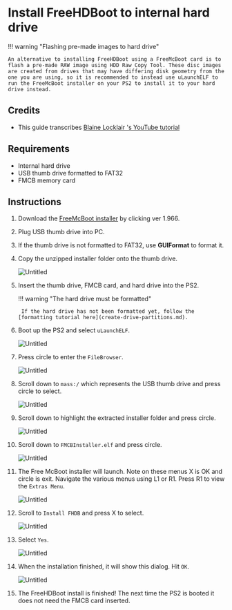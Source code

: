 # Install FreeHDBoot to internal hard drive

!!! warning "Flashing pre-made images to hard drive"

    An alternative to installing FreeHDBoot using a FreeMcBoot card is to flash a pre-made RAW image using HDD Raw Copy Tool. These disc images are created from drives that may have differing disk geometry from the one you are using, so it is recommended to instead use uLaunchELF to run the FreeMcBoot installer on your PS2 to install it to your hard drive instead.

## Credits

- This guide transcribes [
Blaine Locklair
's YouTube tutorial](https://www.youtube.com/watch?v=C02j3wTuJag)

## Requirements

* Internal hard drive
* USB thumb drive formatted to FAT32
* FMCB memory card

## Instructions

1. Download the [FreeMcBoot installer](https://israpps.github.io/FreeMcBoot-Installer/test/8_Downloads.html) by clicking ver 1.966.
2. Plug USB thumb drive into PC.
3. If the thumb drive is not formatted to FAT32, use **GUIFormat** to format it.
4. Copy the unzipped installer folder onto the thumb drive.

    ![Untitled](../assets/freehdboot_0.png)

1. Insert the thumb drive, FMCB card, and hard drive into the PS2.

    !!! warning "The hard drive must be formatted"

        If the hard drive has not been formatted yet, follow the [formatting tutorial here](create-drive-partitions.md).

2. Boot up the PS2 and select `uLaunchELF`.

    ![Untitled](../assets/freehdboot_1.png)

1. Press circle to enter the `FileBrowser`.

    ![Untitled](../assets/freehdboot_2.png)

1. Scroll down to `mass:/` which represents the USB thumb drive and press circle to select.

    ![Untitled](../assets/freehdboot_3.png)

1. Scroll down to highlight the extracted installer folder and press circle.

    ![Untitled](../assets/freehdboot_4.png)

1. Scroll down to `FMCBInstaller.elf` and press circle.

    ![Untitled](../assets/freehdboot_5.png)

1. The Free McBoot installer will launch. Note on these menus X is OK and circle is exit. Navigate the various menus using L1 or R1. Press R1 to view the `Extras Menu`.

    ![Untitled](../assets/freehdboot_6.png)

1. Scroll to `Install FHDB` and press X to select.

    ![Untitled](../assets/freehdboot_7.png)

1. Select `Yes`.

    ![Untitled](../assets/freehdboot_8.png)

1. When the installation finished, it will show this dialog. Hit `OK`.

    ![Untitled](../assets/freehdboot_9.png)

1. The FreeHDBoot install is finished! The next time the PS2 is booted it does not need the FMCB card inserted.
